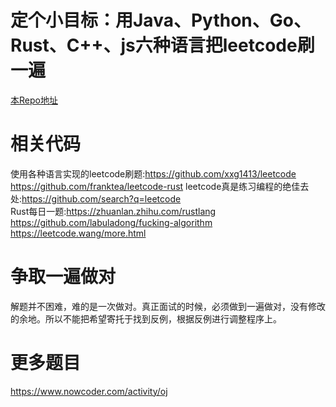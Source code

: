 # 定个小目标：用Java、Python、Go、Rust、C++、js六种语言把leetcode刷一遍

[本Repo地址](https://github.com/weiyinfu/rust4leetcode)

# 相关代码
使用各种语言实现的leetcode刷题:https://github.com/xxg1413/leetcode   https://github.com/franktea/leetcode-rust
leetcode真是练习编程的绝佳去处:https://github.com/search?q=leetcode  
Rust每日一题:https://zhuanlan.zhihu.com/rustlang  
https://github.com/labuladong/fucking-algorithm
https://leetcode.wang/more.html
# 争取一遍做对
解题并不困难，难的是一次做对。真正面试的时候，必须做到一遍做对，没有修改的余地。所以不能把希望寄托于找到反例，根据反例进行调整程序上。  

# 更多题目
https://www.nowcoder.com/activity/oj